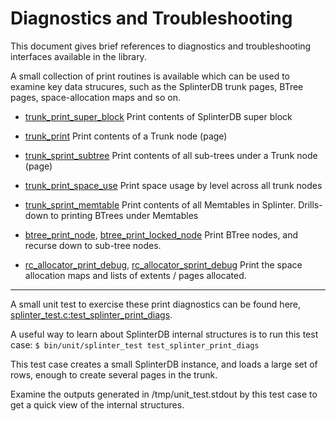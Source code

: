 # Diagnostics and Troubleshooting
This document gives brief references to diagnostics and troubleshooting
interfaces available in the library.

A small collection of print routines is available which can be used to examine
key data strucures, such as the SplinterDB trunk pages, BTree pages, space-allocation
maps and so on.

- [trunk_print_super_block](../src/trunk.c#:~:text=trunk\_print\_super\_block\(trunk\_handle)
  Print contents of SplinterDB super block

- [trunk_print](../src/trunk.c#:~:text=trunk\_print\_node\(trunk\_handle)
  Print contents of a Trunk node (page)

- [trunk_sprint_subtree](../src/trunk.c#:~:text=trunk\_sprint\_subtree\(platform\_stream\_handle)
  Print contents of all sub-trees under a Trunk node (page)

- [trunk_print_space_use](../src/trunk.c#:~:text=trunk\_print\_space\_use\(trunk\_handle)
  Print space usage by level across all trunk nodes

- [trunk_sprint_memtable](../src/trunk.c#:~:text=trunk\_sprint\_memtable\(platform\_stream\_handle)
  Print contents of all Memtables in Splinter. Drills-down to printing BTrees under Memtables

- [btree_print_node](../src/btree.c#:~:text=btree\_print\_node\(cache),
  [btree_print_locked_node](../src/btree.c#:~:text=btree\_print\_locked\_node\(btree\_config)
  Print BTree nodes, and recurse down to sub-tree nodes.

- [rc_allocator_print_debug](../src/rc_allocator.c#:~:text=rc_allocator\_print\_debug\(rc_allocator),
  [rc_allocator_sprint_debug](../src/rc_allocator.c#:~:text=rc_allocator\_sprint\_debug\(platform\_stream\_handle)
  Print the space allocation maps and lists of extents / pages allocated.

----

A small unit test to exercise these print diagnostics can be found here,
[splinter_test.c:test_splinter_print_diags](../tests/unit/splinter_test.c#:~:text=test\_splinter\_print\_diags).


A useful way to learn about SplinterDB internal structures is to run this test case: `$ bin/unit/splinter_test test_splinter_print_diags`

This test case creates a small SplinterDB instance, and loads a large set
of rows, enough to create several pages in the trunk.

Examine the outputs generated in /tmp/unit_test.stdout by this test case to get
a quick view of the internal structures.
